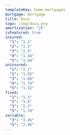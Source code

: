 ```yaml
---
templateKey: home-mortgages
mortgage: mortgage
title: Duca
logo: /img/duca.png
amortization: "25"
isFeatured: true
insured:
  "1": "1.1"
  "2": "2.1"
  "3": "2.5"
  "4": "1.34"
  "5": "1.44"
uninsured:
  "1": "2.2"
  "2": "1.55"
  "3": "1.66"
  "4": "1.74"
  "5": "1.32"
fixed:
  "1": "1.3"
  "2": "1.4"
  "3": "2.2"
  "5": "1.79"
variable:
  "3": "3.45"
  "5": "2.95"
---
```

